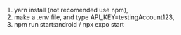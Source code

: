 1. yarn install (not recomended use npm),
2. make a .env file, and type API_KEY=testingAccount123,
3. npm run start:android / npx expo start
